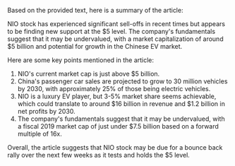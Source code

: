 Based on the provided text, here is a summary of the article:

NIO stock has experienced significant sell-offs in recent times but appears to be finding new support at the $5 level. The company's fundamentals suggest that it may be undervalued, with a market capitalization of around $5 billion and potential for growth in the Chinese EV market.

Here are some key points mentioned in the article:

1. NIO's current market cap is just above $5 billion.
2. China's passenger car sales are projected to grow to 30 million vehicles by 2030, with approximately 25% of those being electric vehicles.
3. NIO is a luxury EV player, but 3-5% market share seems achievable, which could translate to around $16 billion in revenue and $1.2 billion in net profits by 2030.
4. The company's fundamentals suggest that it may be undervalued, with a fiscal 2019 market cap of just under $7.5 billion based on a forward multiple of 16x.

Overall, the article suggests that NIO stock may be due for a bounce back rally over the next few weeks as it tests and holds the $5 level.
